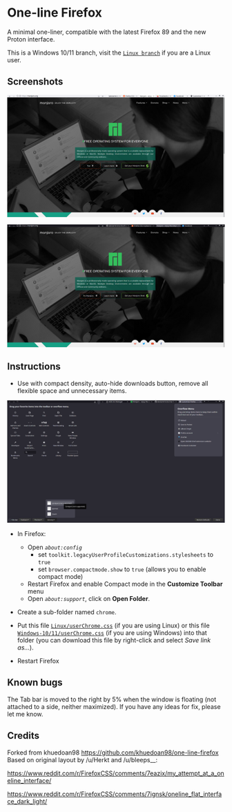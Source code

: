 # One-line Firefox
A minimal one-liner, compatible with the latest Firefox 89 and the new Proton interface.

This is a Windows 10/11 branch, visit the [`Linux branch`](https://github.com/lakotamm/one-line-firefox/tree/Linux) if you are a Linux user.
## Screenshots

![Light](images/light.png)

![Dark](images/dark.png)

## Instructions

- Use with compact density, auto-hide downloads button, remove all flexible space and unnecessary items.

![Customize](images/customize.png)

- In Firefox:
  - Open _`about:config`_ 
      - set `toolkit.legacyUserProfileCustomizations.stylesheets` to `true`
      - set `browser.compactmode.show` to `true` (allows you to enable compact mode)
  - Restart Firefox and enable Compact mode in the **Customize Toolbar** menu
  - Open _`about:support`_, click on **Open Folder**.

- Create a sub-folder named `chrome`.

- Put this file [`Linux/userChrome.css`](https://raw.githubusercontent.com/lakotamm/one-line-firefox/Linux/userChrome.css) (if you are using Linux) or this file [`Windows-10/11/userChrome.css`](https://raw.githubusercontent.com/lakotamm/one-line-firefox/Windows-10/11/userChrome.css) (if you are using Windows) into that folder (you can download this file by right-click and select _Save link as..._).

- Restart Firefox

## Known bugs
The Tab bar is moved to the right by 5% when the window is floating (not attached to a side, neither maximized). If you have any ideas for fix, please let me know.

## Credits
Forked from khuedoan98 https://github.com/khuedoan98/one-line-firefox
Based on original layout by /u/Herkt and /u/bleeps__:

https://www.reddit.com/r/FirefoxCSS/comments/7eazix/my_attempt_at_a_oneline_interface/

https://www.reddit.com/r/FirefoxCSS/comments/7ignsk/oneline_flat_interface_dark_light/
